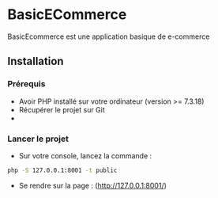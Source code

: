 # BasicECommerce

BasicEcommerce est une application basique de e-commerce

## Installation

### Prérequis

- Avoir PHP installé sur votre ordinateur (version >= 7.3.18) 
- Récupérer le projet sur Git
- 

### Lancer le projet

- Sur votre console, lancez la commande :
```bash
php -S 127.0.0.1:8001 -t public
```
- Se rendre sur la page : (http://127.0.0.1:8001/)